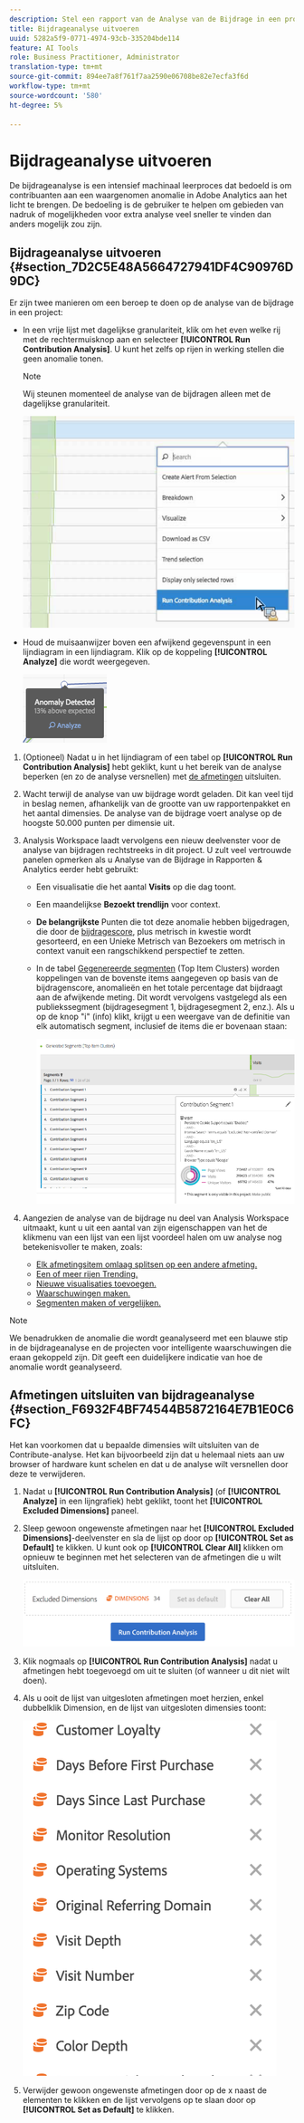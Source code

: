 ```yaml
---
description: Stel een rapport van de Analyse van de Bijdrage in een project van de Werkruimte in werking.
title: Bijdrageanalyse uitvoeren
uuid: 5282a5f9-0771-4974-93cb-335204bde114
feature: AI Tools
role: Business Practitioner, Administrator
translation-type: tm+mt
source-git-commit: 894ee7a8f761f7aa2590e06708be82e7ecfa3f6d
workflow-type: tm+mt
source-wordcount: '580'
ht-degree: 5%

---
```



# Bijdrageanalyse uitvoeren

De bijdrageanalyse is een intensief machinaal leerproces dat bedoeld is om contribuanten aan een waargenomen anomalie in Adobe Analytics aan het licht te brengen. De bedoeling is de gebruiker te helpen om gebieden van nadruk of mogelijkheden voor extra analyse veel sneller te vinden dan anders mogelijk zou zijn.

## Bijdrageanalyse uitvoeren {#section_7D2C5E48A5664727941DF4C90976D9DC}

Er zijn twee manieren om een beroep te doen op de analyse van de bijdrage in een project:

* In een vrije lijst met dagelijkse granulariteit, klik om het even welke rij met de rechtermuisknop aan en selecteer **[!UICONTROL Run Contribution Analysis]**. U kunt het zelfs op rijen in werking stellen die geen anomalie tonen.

   >[!NOTE]
   >
   >Wij steunen momenteel de analyse van de bijdragen alleen met de dagelijkse granulariteit.

   ![](assets/run_ca.png)

* Houd de muisaanwijzer boven een afwijkend gegevenspunt in een lijndiagram in een lijndiagram. Klik op de koppeling **[!UICONTROL Analyze]** die wordt weergegeven.

   ![](assets/contribution-analysis.png)

1. (Optioneel) Nadat u in het lijndiagram of een tabel op **[!UICONTROL Run Contribution Analysis]** hebt geklikt, kunt u het bereik van de analyse beperken (en zo de analyse versnellen) met [de afmetingen](#section_F6932F4BF74544B5872164E7B1E0C6FC) uitsluiten.

1. Wacht terwijl de analyse van uw bijdrage wordt geladen. Dit kan veel tijd in beslag nemen, afhankelijk van de grootte van uw rapportenpakket en het aantal dimensies. De analyse van de bijdrage voert analyse op de hoogste 50.000 punten per dimensie uit.
1. Analysis Workspace laadt vervolgens een nieuw deelvenster voor de analyse van bijdragen rechtstreeks in dit project. U zult veel vertrouwde panelen opmerken als u Analyse van de Bijdrage in Rapporten &amp; Analytics eerder hebt gebruikt:

   * Een visualisatie die het aantal **Visits** op die dag toont.
   * Een maandelijkse **Bezoekt trendlijn** voor context.
   * **De belangrijkste** Punten die tot deze anomalie hebben bijgedragen, die door de  [bijdragescore](https://docs.adobe.com/content/help/en/analytics/analyze/analysis-workspace/virtual-analyst/contribution-analysis/ca-tokens.html), plus metrisch in kwestie wordt gesorteerd, en een Unieke Metrisch van Bezoekers om metrisch in context vanuit een rangschikkend perspectief te zetten.

   * In de tabel [Gegenereerde segmenten](https://docs.adobe.com/content/help/en/analytics/components/segmentation/segmentation-workflow/seg-build.html) (Top Item Clusters) worden koppelingen van de bovenste items aangegeven op basis van de bijdragenscore, anomalieën en het totale percentage dat bijdraagt aan de afwijkende meting. Dit wordt vervolgens vastgelegd als een publiekssegment (bijdragesegment 1, bijdragesegment 2, enz.). Als u op de knop &quot;i&quot; (info) klikt, krijgt u een weergave van de definitie van elk automatisch segment, inclusief de items die er bovenaan staan:

      ![](assets/auto_segment.png)

1. Aangezien de analyse van de bijdrage nu deel van Analysis Workspace uitmaakt, kunt u uit een aantal van zijn eigenschappen van het de klikmenu van een lijst van een lijst voordeel halen om uw analyse nog betekenisvoller te maken, zoals:

   * [Elk afmetingsitem omlaag splitsen op een andere afmeting.](/help/analyze/analysis-workspace/components/dimensions/t-breakdown-fa.md)
   * [Een of meer rijen Trending.](/help/analyze/analysis-workspace/home.md#section_34930C967C104C2B9092BA8DCF2BF81A)
   * [Nieuwe visualisaties toevoegen.](/help/analyze/analysis-workspace/visualizations/freeform-analysis-visualizations.md)
   * [Waarschuwingen maken.](/help/components/c-alerts/intellligent-alerts.md)
   * [Segmenten maken of vergelijken.](/help/analyze/analysis-workspace/c-panels/c-segment-comparison/segment-comparison.md)

>[!NOTE]
>
>We benadrukken de anomalie die wordt geanalyseerd met een blauwe stip in de bijdrageanalyse en de projecten voor intelligente waarschuwingen die eraan gekoppeld zijn. Dit geeft een duidelijkere indicatie van hoe de anomalie wordt geanalyseerd.

## Afmetingen uitsluiten van bijdrageanalyse {#section_F6932F4BF74544B5872164E7B1E0C6FC}

Het kan voorkomen dat u bepaalde dimensies wilt uitsluiten van de Contribute-analyse. Het kan bijvoorbeeld zijn dat u helemaal niets aan uw browser of hardware kunt schelen en dat u de analyse wilt versnellen door deze te verwijderen.

1. Nadat u **[!UICONTROL Run Contribution Analysis]** (of **[!UICONTROL Analyze]** in een lijngrafiek) hebt geklikt, toont het **[!UICONTROL Excluded Dimensions]** paneel.

1. Sleep gewoon ongewenste afmetingen naar het **[!UICONTROL Excluded Dimensions]**-deelvenster en sla de lijst op door op **[!UICONTROL Set as Default]** te klikken. U kunt ook op **[!UICONTROL Clear All]** klikken om opnieuw te beginnen met het selecteren van de afmetingen die u wilt uitsluiten.

   ![](assets/exclude_dimensions.png)

1. Klik nogmaals op **[!UICONTROL Run Contribution Analysis]** nadat u afmetingen hebt toegevoegd om uit te sluiten (of wanneer u dit niet wilt doen).
1. Als u ooit de lijst van uitgesloten afmetingen moet herzien, enkel dubbelklik Dimension, en de lijst van uitgesloten dimensies toont:

   ![](assets/excluded-dimensions.png)

1. Verwijder gewoon ongewenste afmetingen door op de x naast de elementen te klikken en de lijst vervolgens op te slaan door op **[!UICONTROL Set as Default]** te klikken.

